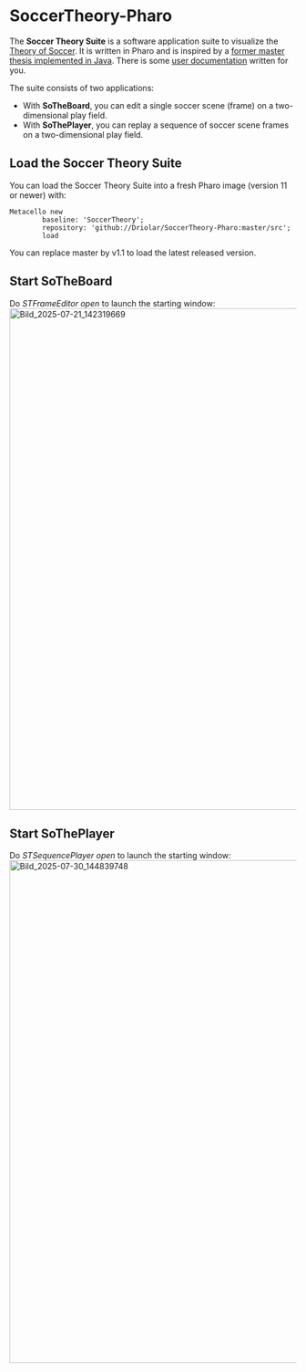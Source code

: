 # SoccerTheory-Pharo
The **Soccer Theory Suite** is a software application suite to visualize the [Theory of Soccer](https://en.wikiversity.org/wiki/The_Theory_of_Soccer).
It is written in Pharo and is inspired by a [former master thesis implemented in Java](https://github.com/Driolar/SoccerTheory-Java).
There is some [user documentation](https://github.com/Driolar/SoccerTheory-Pharo/tree/master/doc) written for you.

The suite consists of two applications:
- With **SoTheBoard**, you can edit a single soccer scene (frame) on a two-dimensional play field.
- With **SoThePlayer**, you can replay a sequence of soccer scene frames on a two-dimensional play field.

## Load the Soccer Theory Suite
You can load the Soccer Theory Suite into a fresh Pharo image (version 11 or newer) with:
```smalltalk
Metacello new
        baseline: 'SoccerTheory';
        repository: 'github://Driolar/SoccerTheory-Pharo:master/src';
        load
```
You can replace master by v1.1 to load the latest released version.

## Start SoTheBoard
Do *STFrameEditor open* to launch the starting window:<img width="1172" height="880" alt="Bild_2025-07-21_142319669" src="https://github.com/user-attachments/assets/87bf847c-3f98-46d1-adab-47703e85e119" />

## Start SoThePlayer
Do *STSequencePlayer open* to launch the starting window:<img width="1171" height="882" alt="Bild_2025-07-30_144839748" src="https://github.com/user-attachments/assets/0fda3668-28b0-4fd0-acac-7e7307e771ba" />




